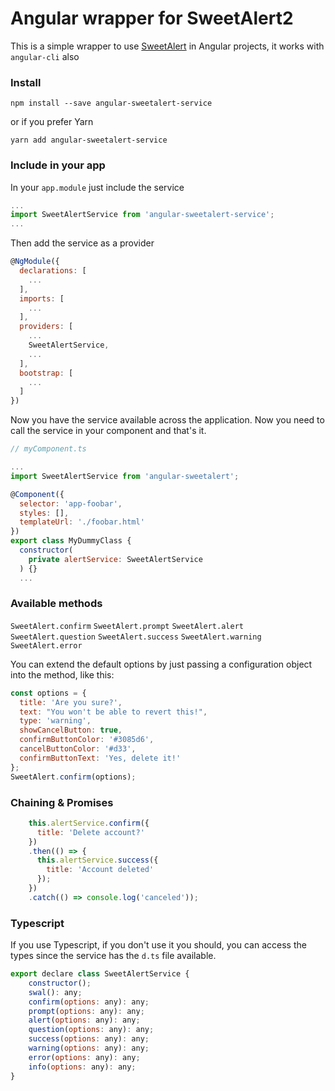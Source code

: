# Angular wrapper for SweetAlert2

This is a simple wrapper to use [SweetAlert](https://limonte.github.io/sweetalert2/) in Angular projects, it works with `angular-cli` also

### Install

`npm install --save angular-sweetalert-service`

or if you prefer Yarn

`yarn add angular-sweetalert-service`

### Include in your app

In your `app.module` just include the service

```js
...
import SweetAlertService from 'angular-sweetalert-service';
...
```

Then add the service as a provider

```js
@NgModule({
  declarations: [
    ...
  ],
  imports: [
    ...
  ],
  providers: [
    ...
    SweetAlertService,
    ...
  ],
  bootstrap: [
    ...
  ]
})
```

Now you have the service available across the application. Now you need to call the service in your component and that's it.

```js
// myComponent.ts

...
import SweetAlertService from 'angular-sweetalert';

@Component({
  selector: 'app-foobar',
  styles: [],
  templateUrl: './foobar.html'
})
export class MyDummyClass {
  constructor(
    private alertService: SweetAlertService
  ) {}
  ...
```

### Available methods

`SweetAlert.confirm`
`SweetAlert.prompt`
`SweetAlert.alert`
`SweetAlert.question`
`SweetAlert.success`
`SweetAlert.warning`
`SweetAlert.error`

You can extend the default options by just passing a configuration object into the method, like this:

```js
const options = {
  title: 'Are you sure?',
  text: "You won't be able to revert this!",
  type: 'warning',
  showCancelButton: true,
  confirmButtonColor: '#3085d6',
  cancelButtonColor: '#d33',
  confirmButtonText: 'Yes, delete it!'
};
SweetAlert.confirm(options);
```

### Chaining & Promises

```js
    this.alertService.confirm({
      title: 'Delete account?'
    })
    .then(() => {
      this.alertService.success({
        title: 'Account deleted'
      });
    })
    .catch(() => console.log('canceled'));
```

### Typescript

If you use Typescript, if you don't use it you should, you can access the types since the service has the `d.ts` file available.

```js
export declare class SweetAlertService {
    constructor();
    swal(): any;
    confirm(options: any): any;
    prompt(options: any): any;
    alert(options: any): any;
    question(options: any): any;
    success(options: any): any;
    warning(options: any): any;
    error(options: any): any;
    info(options: any): any;
}
```
